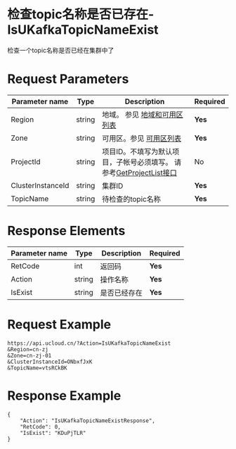 # 检查topic名称是否已存在-IsUKafkaTopicNameExist

检查一个topic名称是否已经在集群中了

# Request Parameters
|Parameter name|Type|Description|Required|
|---|---|---|---|
|Region|string|地域。 参见 [地域和可用区列表](../summary/regionlist.html)|**Yes**|
|Zone|string|可用区。参见 [可用区列表](../summary/regionlist.html)|**Yes**|
|ProjectId|string|项目ID。不填写为默认项目，子帐号必须填写。 请参考[GetProjectList接口](../summary/get_project_list.html)|No|
|ClusterInstanceId|string|集群ID|**Yes**|
|TopicName|string|待检查的topic名称|**Yes**|

# Response Elements
|Parameter name|Type|Description|Required|
|---|---|---|---|
|RetCode|int|返回码|**Yes**|
|Action|string|操作名称|**Yes**|
|IsExist|string|是否已经存在|**Yes**|

# Request Example
```
https://api.ucloud.cn/?Action=IsUKafkaTopicNameExist
&Region=cn-zj
&Zone=cn-zj-01
&ClusterInstanceId=ONbxfJxK
&TopicName=vtsRCkBK
```

# Response Example
```
{
    "Action": "IsUKafkaTopicNameExistResponse", 
    "RetCode": 0, 
    "IsExist": "KDuPjTLR"
}
```

